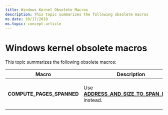 ```yaml
---
title: Windows Kernel Obsolete Macros
description: This topic summarizes the following obsolete macros
ms.date: 10/17/2018
ms.topic: concept-article
---
```


# Windows kernel obsolete macros


This topic summarizes the following obsolete macros:

<table>
<colgroup>
<col width="50%" />
<col width="50%" />
</colgroup>
<thead>
<tr class="header">
<th>Macro</th>
<th>Description</th>
</tr>
</thead>
<tbody>
<tr class="odd">
<td><strong>COMPUTE_PAGES_SPANNED</strong></td>
<td><p>
Use <a href="/windows-hardware/drivers/ddi/wdm/nf-wdm-address_and_size_to_span_pages"><strong>ADDRESS_AND_SIZE_TO_SPAN_PAGES</strong></a> instead.
</p></td>
</tr>
</tbody>
</table>

 

